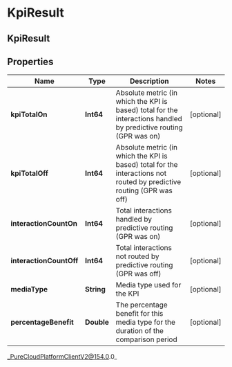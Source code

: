 # KpiResult

## KpiResult

## Properties

|Name | Type | Description | Notes|
|------------ | ------------- | ------------- | -------------|
| **kpiTotalOn** | **Int64** | Absolute metric (in which the KPI is based) total for the interactions handled by predictive routing (GPR was on) | [optional] |
| **kpiTotalOff** | **Int64** | Absolute metric (in which the KPI is based) total for the interactions not routed by predictive routing (GPR was off) | [optional] |
| **interactionCountOn** | **Int64** | Total interactions handled by predictive routing (GPR was on) | [optional] |
| **interactionCountOff** | **Int64** | Total interactions not routed by predictive routing (GPR was off) | [optional] |
| **mediaType** | **String** | Media type used for the KPI | [optional] |
| **percentageBenefit** | **Double** | The percentage benefit for this media type for the duration of the comparison period | [optional] |



_PureCloudPlatformClientV2@154.0.0_
